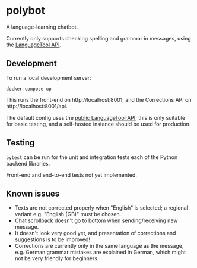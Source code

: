 # polybot

A language-learning chatbot.

Currently only supports checking spelling and grammar in messages, using the [LanguageTool API](https://languagetool.org/dev).

## Development

To run a local development server:

```
docker-compose up
```

This runs the front-end on http://localhost:8001, and the Corrections API on http://localhost:8001/api.

The default config uses the [public LanguageTool API](https://dev.languagetool.org/public-http-api); this is only suitable for basic testing, and a self-hosted instance should be used for production.

## Testing

`pytest` can be run for the unit and integration tests each of the Python backend libraries.

Front-end and end-to-end tests not yet implemented.

## Known issues

- Texts are not corrected properly when "English" is selected; a regional variant e.g. "English (GB)" must be chosen.
- Chat scrollback doesn't go to bottom when sending/receiving new message.
- It doesn't look very good yet, and presentation of corrections and suggestions is to be improved!
- Corrections are currently only in the same language as the message, e.g. German grammar mistakes are explained in German, which might not be very friendly for beginners.
